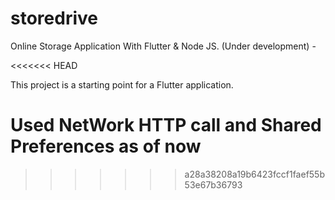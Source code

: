 # storedrive

Online Storage Application With Flutter & Node JS. (Under development) -

<<<<<<< HEAD

This project is a starting point for a Flutter application.

Used NetWork HTTP call and Shared Preferences as of now
=======
>>>>>>> a28a38208a19b6423fccf1faef55b53e67b36793
